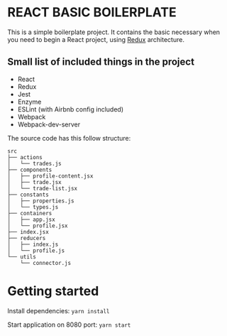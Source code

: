 # REACT BASIC BOILERPLATE

This is a simple boilerplate project. It contains the basic necessary when you need to begin a React project, using [Redux](http://redux.js.org/docs/basics/UsageWithReact.html) architecture.

Small list of included things in the project
---
* React
* Redux
* Jest
* Enzyme
* ESLint (with Airbnb config included)
* Webpack
* Webpack-dev-server

The source code has this follow structure:
```
src
├── actions
│   └── trades.js
├── components
│   ├── profile-content.jsx
│   ├── trade.jsx
│   └── trade-list.jsx
├── constants
│   ├── properties.js
│   └── types.js
├── containers
│   ├── app.jsx
│   └── profile.jsx
├── index.jsx
├── reducers
│   ├── index.js
│   └── profile.js
└── utils
    └── connector.js
```
Getting started
===

Install dependencies: `yarn install`

Start application on 8080 port: `yarn start`
